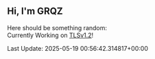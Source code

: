 ## Hi, I'm GRQZ
Here should be something random:  
Currently Working on [TLSv1.2](<https://www.ietf.org/rfc/rfc5246.txt>)!


Last Update: 2025-05-19 00:56:42.314817+00:00
